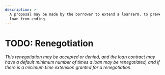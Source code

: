 ```yaml
---
description: >-
  A proposal may be made by the borrower to extend a loanTerm, to prevent the
  loan from ending
---
```


# TODO: Renegotiation

_This renegotiation may be accepted or denied, and the loan contract may have a default minimum number of times a loan may be renegotiated, and if there is a minimum time extension granted for a renegotiation._
